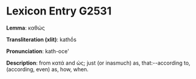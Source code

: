 # Lexicon Entry G2531

**Lemma**: καθώς

**Transliteration (xlit)**: kathṓs

**Pronunciation**: kath-oce'

**Description**:
from κατά and ὡς; just (or inasmuch) as, that:--according to, (according, even) as, how, when.
